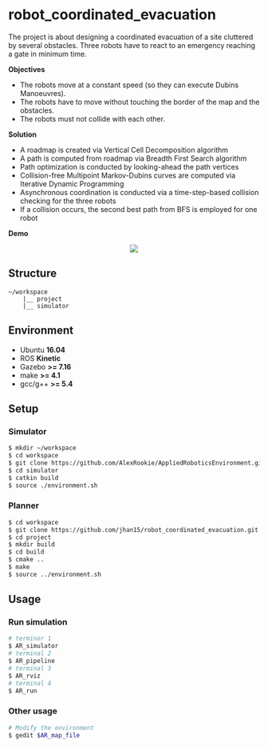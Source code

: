 # robot_coordinated_evacuation
The project is about designing a coordinated evacuation of a site cluttered by several obstacles. Three robots have to react to an emergency reaching a gate in minimum time.

**Objectives**

* The robots move at a constant speed (so they can execute Dubins Manoeuvres).
* The robots have to move without touching the border of the map and the obstacles.
* The robots must not collide with each other.

**Solution**

* A roadmap is created via Vertical Cell Decomposition algorithm
* A path is computed from roadmap via Breadth First Search algorithm
* Path optimization is conducted by looking-ahead the path vertices
* Collision-free Multipoint Markov-Dubins curves are computed via Iterative Dynamic Programming
* Asynchronous coordination is conducted via a time-step-based collision checking for the three robots
* If a collision occurs, the second best path from BFS is employed for one robot

**Demo**

<p align="center">
  <img src="https://user-images.githubusercontent.com/62132206/154967519-4408b8aa-4c82-4196-9789-e3fb88f9ccbb.gif?raw=true">
</p>

## Structure

    ~/workspace
        |__ project
        |__ simulator

## Environment

* Ubuntu __16.04__
* ROS __Kinetic__
* Gazebo __>= 7.16__
* make __>= 4.1__
* gcc/g++ __>= 5.4__

## Setup

### Simulator

```bash
$ mkdir ~/workspace
$ cd workspace
$ git clone https://github.com/AlexRookie/AppliedRoboticsEnvironment.git simulator/
$ cd simulator
$ catkin build
$ source ./environment.sh
```

### Planner
```bash
$ cd workspace
$ git clone https://github.com/jhan15/robot_coordinated_evacuation.git project
$ cd project
$ mkdir build
$ cd build
$ cmake ..
$ make
$ source ../environment.sh
```

## Usage

### Run simulation
```bash
# terminor 1
$ AR_simulator
# terminal 2
$ AR_pipeline
# terminal 3
$ AR_rviz
# terminal 4
$ AR_run
```

### Other usage
```bash
# Modify the environment
$ gedit $AR_map_file
```

